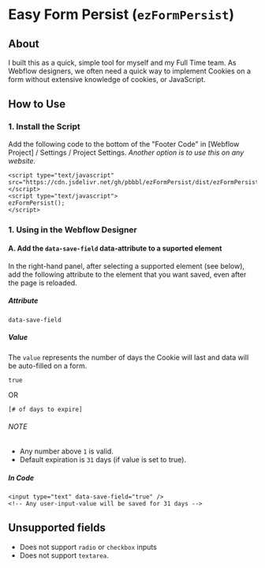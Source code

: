 # Easy Form Persist (`ezFormPersist`)
## About
I built this as a quick, simple tool for myself and my Full Time team.
As Webflow designers, we often need a quick way to implement Cookies on a form without extensive knowledge of cookies, or JavaScript.
## How to Use

### 1. Install the Script
Add the following code to the bottom of the "Footer Code" in [Webflow Project] / Settings / Project Settings.
*Another option is to use this on any website.*
```
<script type="text/javascript" src="https://cdn.jsdelivr.net/gh/pbbbl/ezFormPersist/dist/ezFormPersist.js"></script>
<script type="text/javascript">
ezFormPersist();
</script>

```
### 1. Using in the Webflow Designer
#### A. Add the `data-save-field` data-attribute to a suported element
In the right-hand panel, after selecting a supported element (see below), add the following attribute to the element that you want saved, even after the page is reloaded.
##### Attribute
```
data-save-field
```
##### Value
The `value` represents the number of days the Cookie will last and data will be auto-filled on a form.
```
true 
```
OR
```
[# of days to expire]
```
###### NOTE
- Any number above `1` is valid.
- Default expiration is `31` days (if value is set to true).
##### In Code
````
<input type="text" data-save-field="true" />
<!-- Any user-input-value will be saved for 31 days -->
````
## Unsupported fields
- Does not support `radio` or `checkbox` inputs
- Does not support `textarea`.